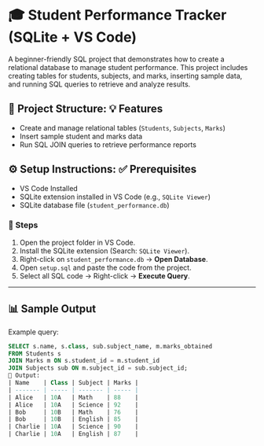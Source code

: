 # 🎓 Student Performance Tracker (SQLite + VS Code)
A beginner-friendly SQL project that demonstrates how to create a relational database to manage student performance. This project includes creating tables for students, subjects, and marks, inserting sample data, and running SQL queries to retrieve and analyze results.

## 📁 Project Structure: 💡 Features

- Create and manage relational tables (`Students`, `Subjects`, `Marks`)
- Insert sample student and marks data
- Run SQL JOIN queries to retrieve performance reports

## ⚙️ Setup Instructions: ✅ Prerequisites

- VS Code Installed
- SQLite extension installed in VS Code (e.g., `SQLite Viewer`)
- SQLite database file (`student_performance.db`)

### 🚀 Steps

1. Open the project folder in VS Code.
2. Install the SQLite extension (Search: `SQLite Viewer`).
3. Right-click on `student_performance.db` → **Open Database**.
4. Open `setup.sql` and paste the code from the project.
5. Select all SQL code → Right-click → **Execute Query**.

---

## 📊 Sample Output

Example query:

```sql
SELECT s.name, s.class, sub.subject_name, m.marks_obtained
FROM Students s
JOIN Marks m ON s.student_id = m.student_id
JOIN Subjects sub ON m.subject_id = sub.subject_id;
🔽 Output:
| Name    | Class | Subject | Marks |
| ------- | ----- | ------- | ----- |
| Alice   | 10A   | Math    | 88    |
| Alice   | 10A   | Science | 92    |
| Bob     | 10B   | Math    | 76    |
| Bob     | 10B   | English | 85    |
| Charlie | 10A   | Science | 90    |
| Charlie | 10A   | English | 87    |

